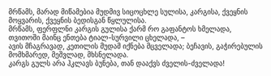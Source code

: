 მრწამს, მარად მიწამებია მუდმივ სიცოცხლე სულისა, კარგისა, ქვეყნის მოყვარის, ქვეყნის ბედისგან წყლულისა.  
მრწამს, ფერფლნი კარგის გულისა ქარმ რო გაფანტოს ხმელადა, თვითოში მაინც ენთება ტიალ-სურვილი ცხელადა, –  
ავის მჩაგრავად, კეთილის მუდამ იქნება მცველადა; ბეჩავის, გაჭირებულის მომხმარედ, მეშვლად, მხსნელადა.  
კარგს გულს არა ჰკლავს ბუნება, თან დააქვს ძველის-ძველადა!